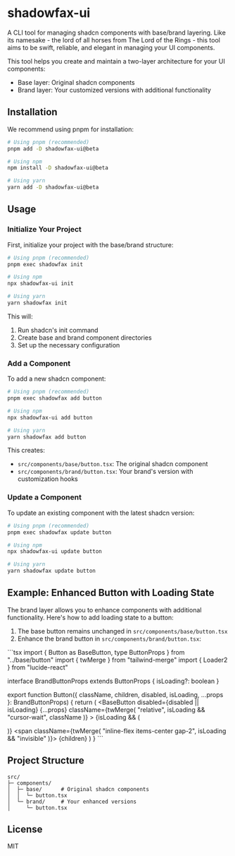 # shadowfax-ui

A CLI tool for managing shadcn components with base/brand layering. Like its namesake - the lord of all horses from The Lord of the Rings - this tool aims to be swift, reliable, and elegant in managing your UI components.

This tool helps you create and maintain a two-layer architecture for your UI components:
- Base layer: Original shadcn components
- Brand layer: Your customized versions with additional functionality

## Installation

We recommend using pnpm for installation:

```bash
# Using pnpm (recommended)
pnpm add -D shadowfax-ui@beta

# Using npm
npm install -D shadowfax-ui@beta

# Using yarn
yarn add -D shadowfax-ui@beta
```

## Usage

### Initialize Your Project

First, initialize your project with the base/brand structure:

```bash
# Using pnpm (recommended)
pnpm exec shadowfax init

# Using npm
npx shadowfax-ui init

# Using yarn
yarn shadowfax init
```

This will:
1. Run shadcn's init command
2. Create base and brand component directories
3. Set up the necessary configuration

### Add a Component

To add a new shadcn component:

```bash
# Using pnpm (recommended)
pnpm exec shadowfax add button

# Using npm
npx shadowfax-ui add button

# Using yarn
yarn shadowfax add button
```

This creates:
- `src/components/base/button.tsx`: The original shadcn component
- `src/components/brand/button.tsx`: Your brand's version with customization hooks

### Update a Component

To update an existing component with the latest shadcn version:

```bash
# Using pnpm (recommended)
pnpm exec shadowfax update button

# Using npm
npx shadowfax-ui update button

# Using yarn
yarn shadowfax update button
```

## Example: Enhanced Button with Loading State

The brand layer allows you to enhance components with additional functionality. Here's how to add loading state to a button:

1. The base button remains unchanged in `src/components/base/button.tsx`
2. Enhance the brand button in `src/components/brand/button.tsx`:

\`\`\`tsx
import { Button as BaseButton, type ButtonProps } from "../base/button"
import { twMerge } from "tailwind-merge"
import { Loader2 } from "lucide-react"

interface BrandButtonProps extends ButtonProps {
  isLoading?: boolean
}

export function Button({ 
  className, 
  children,
  disabled,
  isLoading,
  ...props 
}: BrandButtonProps) {
  return (
    <BaseButton 
      disabled={disabled || isLoading}
      {...props} 
      className={twMerge(
        "relative",
        isLoading && "cursor-wait",
        className
      )}
    >
      {isLoading && (
        <div className="absolute left-1/2 top-1/2 -translate-x-1/2 -translate-y-1/2">
          <Loader2 className="h-4 w-4 animate-spin" />
        </div>
      )}
      <span className={twMerge(
        "inline-flex items-center gap-2",
        isLoading && "invisible"
      )}>
        {children}
      </span>
    </BaseButton>
  )
}
\`\`\`

## Project Structure

```
src/
├─ components/
│  ├─ base/      # Original shadcn components
│  │  └─ button.tsx
│  └─ brand/     # Your enhanced versions
│     └─ button.tsx
```

## License

MIT 
